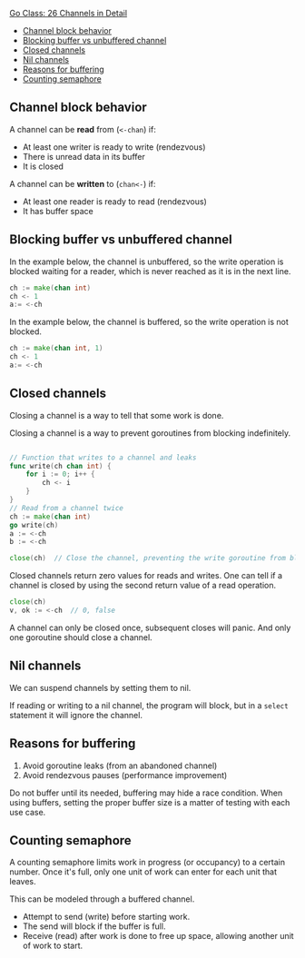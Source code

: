 [Go Class: 26 Channels in Detail](https://www.youtube.com/watch?v=fCkxKGd6CVQ&list=PLoILbKo9rG3skRCj37Kn5Zj803hhiuRK6&index=27)

- [Channel block behavior](#channel-block-behavior)
- [Blocking buffer vs unbuffered channel](#blocking-buffer-vs-unbuffered-channel)
- [Closed channels](#closed-channels)
- [Nil channels](#nil-channels)
- [Reasons for buffering](#reasons-for-buffering)
- [Counting semaphore](#counting-semaphore)

## Channel block behavior

A channel can be **read** from (`<-chan`) if:

- At least one writer is ready to write (rendezvous)
- There is unread data in its buffer
- It is closed

A channel can be **written** to (`chan<-`) if:

- At least one reader is ready to read (rendezvous)
- It has buffer space

## Blocking buffer vs unbuffered channel

In the example below, the channel is unbuffered, so the write operation is blocked waiting for a reader, which is never reached as it is in the next line.

```go
ch := make(chan int)
ch <- 1
a:= <-ch
```

In the example below, the channel is buffered, so the write operation is not blocked.

```go
ch := make(chan int, 1)
ch <- 1
a:= <-ch
```

## Closed channels

Closing a channel is a way to tell that some work is done.

Closing a channel is a way to prevent goroutines from blocking indefinitely.

```go

// Function that writes to a channel and leaks
func write(ch chan int) {
    for i := 0; i++ {
        ch <- i
    }
}
// Read from a channel twice
ch := make(chan int)
go write(ch)
a := <-ch
b := <-ch

close(ch)  // Close the channel, preventing the write goroutine from blocking indefinitely
```

Closed channels return zero values for reads and writes. One can tell if a channel is closed by using the second return value of a read operation.

```go
close(ch)
v, ok := <-ch  // 0, false
```

A channel can only be closed once, subsequent closes will panic. And only one goroutine should close a channel.

## Nil channels

We can suspend channels by setting them to nil.

If reading or writing to a nil channel, the program will block,
but in a `select` statement it will ignore the channel.


## Reasons for buffering

1. Avoid goroutine leaks (from an abandoned channel)
2. Avoid rendezvous pauses (performance improvement)

Do not buffer until its needed, buffering may hide a race condition.
When using buffers, setting the proper buffer size is a matter of testing with each use case.

## Counting semaphore

A counting semaphore limits work in progress (or occupancy) to a certain number.
Once it's full, only one unit of work can enter for each unit that leaves.

This can be modeled through a buffered channel.

- Attempt to send (write) before starting work.
- The send will block if the buffer is full.
- Receive (read) after work is done to free up space, allowing another unit of work to start.

```go

```
